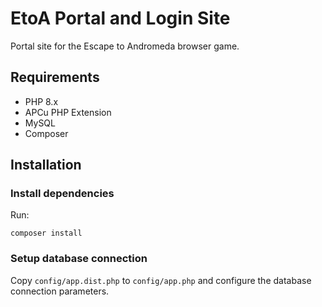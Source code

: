 # EtoA Portal and Login Site

Portal site for the Escape to Andromeda browser game.

## Requirements

* PHP 8.x
* APCu PHP Extension
* MySQL
* Composer

## Installation

### Install dependencies

Run:

    composer install

### Setup database connection

Copy `config/app.dist.php` to `config/app.php` and configure the database connection parameters.
